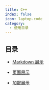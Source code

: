 ```yaml
---
title: C++
index: false
icon: laptop-code
category:
  - 使用目录
---
```


## 目录

- [Markdown 展示](markdown.md)

- [页面展示](page.md)

- [加密展示](encrypt.md)
